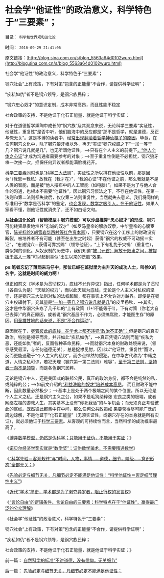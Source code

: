 # 社会学“他证性”的政治意义，科学特色于“三要素”；

目录： `科学和世界观和进化论` 

时间： `2016-09-29 21:41:06` 

原文链接：[http://blog.sina.com.cn/s/blog_5563a64d0102wuro.html](http://blog.sina.com.cn/s/blog_5563a64d0102wuro.html)

社会学“他证性”的政治意义，科学特色于“三要素”；

钢穴社会“上有政策，下有对策”包含的正能量“不合作，请提供科学证明”；

“疾私如仇”者不是钢穴领导，是钢穴族民粹；

“钢穴忠心奴才”的意识定制，成本非常高昂，而且性能不稳定

社会政策的支持，不是他证于化石正能量，就是他证于科学实证；

对于在道德哲学熏陶中成长的“钢穴族”及其观念来说，无论科学三要素“实证性，他证性，重复性”是否中听，他们脑海中的反应都是“那不是哲学，就是道德，反正与俺无关”。这是本博的读者中，经[常出现翻滚着哲学神仙棍子的原因](../../../2014/4/17/博客和论坛的区别，博主和网友的区别.md)。毕竟，在任何钢穴文化中，除了钢穴狼牙棒以外，再无“实证”钢穴权威之下“一加一等于几？钢穴说几就是几”，也无所谓他证性，——>只有在个人主义的前提下[，“他人个体之心证](../../../2009/5/26/实证采样量和实证关系，“真相”和证据.md)”才成为沟通者需要参考的对象；——>至于重复性倒是不必担忧，钢穴狼牙棒一次接一次，担保任何异议者都能满脸桃花开。

[科学三要素同时也是“科学三大法则](../../../2016/9/12/科学，科学的知识，方法论（人类智能）的唯一实现途径.md)”，实证性之所以排在他证性以前，那是因为“（我思＝我私）故我在（我才在）”，“我的心证”不在他证之前，那么我就是不是人类的智能，而是被“他人摆布中的人工智能（如电脑）”。如果不是为了与他人合作的沟通，也根本不需要“他证性”，因此钢穴习惯法之下，不存在他证性。在第一法则和第二法则都失效后，仅仅第三法则重复性，当然就失去意义。我们将同样的标准用于“数学是否科学”的鉴定，[也会发现，数学之吸引人，在于他证性](../../../2016/9/22/社会学的任何数学模型，都不可能具备科学性；.md)。如果人家看不懂，则他证性就消失了，还不如白话文句。

**从社会进化论的（智能模型＋钢穴模型）可以沙盘推算“忠心奴才”的形成**。钢穴可能耗资昂贵地培养“忠诚的奴才”（如罗马皇帝的解放奴隶，中华皇帝的心腹宦官，[陈光标徐X胡雪岩华西村等红色资本家](../../../2013/3/28/华西村是非典型的民营寡头.md)），只要钢穴在这个工序上的财政没有断裂，被培养者不有可能（甚至在出生之时起）获得“钢穴的权威不可动摇＝实证”，“忠诚钢穴＝获得可靠赏赐”（领导他证），“上下有礼免于灾祸”（重复性），类似狗的驯化。从奴隶制的历史中，我们知道“[被（元首）解放于奴隶之间，被提拨于高人一等](../../../2009/8/5/罗马独裁官科尔涅尼乌斯.苏拉和他的近卫军.md)”可以起到类似“出生以来的洗脑”效果。

**ps:笔者忘记了薄熙来马仔中，那位已经在监狱里为主升天的成功人士，叫徐X的名字。这就是时间的威力啊**！

但正如前文《学术是为贯彻权力，底线不允许异议》指出，任何学术都是为了贯彻（各自认为是）“天赋的权力”，而以此天赋为底线，无论是个人主义对私权的坚守，还是钢穴三大法则对私的法权超越，都在事实上不允许对方越界。即便是在钢穴主权辐射下，充其量是[“一加一等几？钢穴说几就是几](../../../2011/1/22/科学是真理的天敌,实证无所谓真理.md)”的皮里扬秋，——>其实，这才是中华钢穴头疼了几千年的“上有政策（1+1不能等于1），下有对策（你老大自已去算）”的真正原因，或者说“钢穴基层不作为，必须搞腐败，才能图生存”的原因。[用圣雄甘地的话来说，不是“不合作运动](../../../2009/10/24/暴力的社会价值和非暴力的不合作，及圣雄甘地.md)”。

原因就在于，[尽管彼此的底线，在学术上都不违犯“政治不正确”；](../../../2014/5/21/大道无为者，唯真求实，即为至善；.md)但是钢穴的真实政治，特别是领导而言，并非如此“疾私如仇”，——>真正凭钢穴法则而能“疾私为恶，还能如仇”者的，反而各种革命民粹，——>而就钢穴本身的财政处境来说，（领导感受最深，与任何道德无关），总是捉襟见肘，因此以“他证性，重复性”而论，反而更能通融于“个人主义的私权”，而少点悍然的侵犯。在中华古代称为“中庸之道，人情之私可谅，若犯天理（钢穴第一第二法则）难容”，[至于第三法则，坚持者一向不是领导](../../../2016/8/12/去钢穴化的关键是“大宪章替代钢穴第三法则”；.md)，而是各色钢穴民粹。

无论是钢穴中人，还是美国式的联邦公民，真正的政治身份，都不会是纯然的私，或纯粹的公；——>如前文介绍的[“利益洗脑的奴才”培养成本高昂](../../../2015/6/8/三角演义：政治洗脑vs传统习惯vs科学知识.md)，
而且财政不能中断，因此数量必然极少；——>基本上是处于两个极端之间的某个位置。所以无论是个人主义之私，还是钢穴主义之公，如果不是毛狗纳粹张
宏良之类的极端，或者网络左棍的游戏人生，其实基本上没有“你死我活”的斗争机会；而无须真正考验彼此的底线。既然彼此都集中在中间，那么任何公共政策如
果要获得尽可能广泛的周边谅解，不是他证于“化石正能量”（无须实证性，或钢穴存在的本身就是所有实证），就必须他证于[科学三要素](../../../2016/9/11/“世界观，价值观，方法论”的对象和概念；.md)。从客观的可持续性而言，当然科学的成功概率最高了。

《[博弈数学模型，仍然是伪科学；只能用于证伪，不能用于实证](../../../2016/9/23/博弈数学模型，仍然是伪科学；.md)；》

《[诺贝尔经济学奖实就是“数学奖”；证伪数学骗术，不需要精通数学](../../../2016/9/24/诺贝尔经济学奖，其实就是“诺贝尔数学奖，应用数学奖”；.md)》

《[“科学先验＝客观规律”与“时间，人物，事情……道德，细节，阶级……意识形态”全部无关；](../../../2016/9/25/为什么“科学先验”“能知过去与末来”和“真实的现代”？.md)》

《[先验必定与细节无关，凡细节必定不能满足他证性；“科学他证性＝否定细节理性主义”](../../../2016/9/26/先验必定与细节无关，凡细节必定不能满足他证性；.md)》

《[近代“学术”简史，学术都是为了剥夺异岁者，阻止行权的发言权](../../../2016/9/27/近代“学术”简史，“学术存在”的唯一意义.md)》

《[“言论自由”的逻辑条件，言论自由的三要素；科学特点在于“他证性”，赢得最广泛的公众理解](../../../2016/9/28/“言论自由”的逻辑条件，学术自由的三大法则.md)》

《社会学“他证性”的政治意义，科学特色于“三要素”；

钢穴社会“上有政策，下有对策”包含的正能量“不合作，请提供科学证明”；

“疾私如仇”者不是钢穴领导，是钢穴族民粹；

社会政策的支持，不是他证于化石正能量，就是他证于科学实证；》

前一篇： [自然科学的标准“不讲道德，没有信仰，无关细节”](../../../2016/10/1/自然科学的标准“不讲道德，没有信仰，无关细节”.md)

后一篇： [先验必定与细节无关，凡细节必定不能满足他证性；](../../../2016/9/26/先验必定与细节无关，凡细节必定不能满足他证性；.md)

